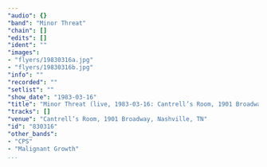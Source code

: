 ```yaml
---
"audio": {}
"band": "Minor Threat"
"chain": []
"edits": []
"ident": ""
"images":
- "flyers/19830316a.jpg"
- "flyers/19830316b.jpg"
"info": ""
"recorded": ""
"setlist": ""
"show_date": "1983-03-16"
"title": "Minor Threat (live, 1983-03-16: Cantrell’s Room, 1901 Broadway, Nashville, TN"
"tracks": []
"venue": "Cantrell’s Room, 1901 Broadway, Nashville, TN"
"id": "830316"
"other_bands":
- "CPS"
- "Malignant Growth"
...
```

